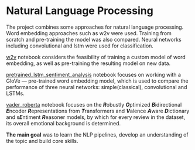 # Natural Language Processing
The project combines some approaches for natural language processing. Word embedding approaches such as w2v were used. Training from scratch and pre-training the model was also compared. Neural networks including convolutional and lstm were used for classification.

[w2v](w2v.ipynb) notebook considers the feasibility of training a custom model of word embedding, as well as pre-training the resulting model on new data.

[pretrained_lstm_sentiment_analysis](pretrained_lstm_sentiment_analysis.ipynb) notebook focuses on working with a GloVe — pre-trained word embedding model, which is used to compare the performance of three neural networks: simple(classical), convolutional and LSTMs.

[vader_roberta](vader_roberta.ipynb) notebook focuses on the ***R***obustly ***O***ptimized ***B***idirectional ***E***ncoder ***R***epresentations from ***T***ransformers and ***V***alence ***A***ware ***D***ictionary and s***E***ntiment ***R***easoner models, by which for every review in the dataset, its overall emotional background is determined.

**The main goal** was to learn the NLP pipelines, develop an understanding of the topic and build core skills.
